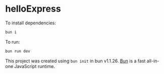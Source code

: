 # helloExpress

To install dependencies:

```bash
bun i
```

To run:

```bash
bun run dev
```

This project was created using `bun init` in bun v1.1.26. [Bun](https://bun.sh) is a fast all-in-one JavaScript runtime.
